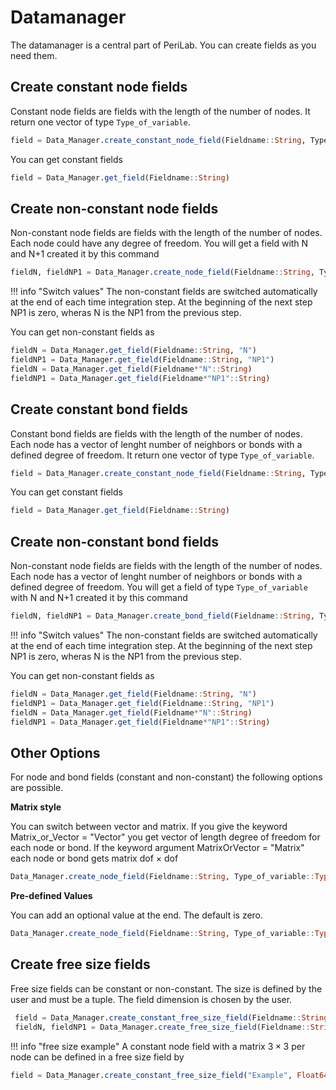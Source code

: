 # Datamanager
The datamanager is a central part of PeriLab. You can create fields as you need them.
## Create constant node fields
Constant node fields are fields with the length of the number of nodes. It return one vector of type `Type_of_variable`.

```julia
field = Data_Manager.create_constant_node_field(Fieldname::String, Type_of_variable::Type, Degree_of_freedom::Int64)
```

You can get constant fields
```julia
field = Data_Manager.get_field(Fieldname::String)
```

## Create non-constant node fields
Non-constant node fields are fields with the length of the number of nodes. Each node could have any degree of freedom.
You will get a field with N and N+1 created it by this command

```julia
fieldN, fieldNP1 = Data_Manager.create_node_field(Fieldname::String, Type_of_variable::Type, Degree_of_freedom::Int64)
```
!!! info "Switch values"
    The non-constant fields are switched automatically at the end of each time integration step. At the beginning of the next step NP1 is zero, wheras N is the NP1 from the previous step.

You can get non-constant fields as
```julia
fieldN = Data_Manager.get_field(Fieldname::String, "N")
fieldNP1 = Data_Manager.get_field(Fieldname::String, "NP1")
fieldN = Data_Manager.get_field(Fieldname*"N"::String)
fieldNP1 = Data_Manager.get_field(Fieldname*"NP1"::String)
```
## Create constant bond fields
Constant bond fields are fields with the length of the number of nodes. Each node has a vector of lenght number of neighbors or bonds with a defined degree of freedom. It return one vector of type `Type_of_variable`.

```julia
field = Data_Manager.create_constant_node_field(Fieldname::String, Type_of_variable::Type, Degree_of_freedom::Int64)
```

You can get constant fields
```julia
field = Data_Manager.get_field(Fieldname::String)
```

## Create non-constant bond fields
Non-constant node fields are fields with the length of the number of nodes. Each node has a vector of lenght number of neighbors or bonds with a defined degree of freedom.
You will get a field of type `Type_of_variable` with N and N+1 created it by this command

```julia
fieldN, fieldNP1 = Data_Manager.create_bond_field(Fieldname::String, Type_of_variable::Type, Degree_of_freedom::Int64)
```
!!! info "Switch values"
    The non-constant fields are switched automatically at the end of each time integration step. At the beginning of the next step NP1 is zero, wheras N is the NP1 from the previous step.

You can get non-constant fields as
```julia
fieldN = Data_Manager.get_field(Fieldname::String, "N")
fieldNP1 = Data_Manager.get_field(Fieldname::String, "NP1")
fieldN = Data_Manager.get_field(Fieldname*"N"::String)
fieldNP1 = Data_Manager.get_field(Fieldname*"NP1"::String)
```

## Other Options
For node and bond fields (constant and non-constant) the following options are possible.

**Matrix style**

You can switch between vector and matrix. If you give the keyword Matrix_or_Vector = "Vector" you get vector of length degree of freedom for each node or bond. If the keyword argument MatrixOrVector = "Matrix" each node or bond gets matrix dof $\times$ dof
```julia
Data_Manager.create_node_field(Fieldname::String, Type_of_variable::Type, Degree_of_freedom::Int64; Matrix_or_Vector::String)
```
**Pre-defined Values**

You can add an optional value at the end. The default is zero.

```julia
Data_Manager.create_node_field(Fieldname::String, Type_of_variable::Type, Degree_of_freedom::Int64, Value::Type_of_variable)
```

## Create free size fields
Free size fields can be constant or non-constant. The size is defined by the user and must be a tuple. The field dimension is chosen by the user.
```julia
 field = Data_Manager.create_constant_free_size_field(Fieldname::String, Type_of_variable::Type, size::NTuple)
 fieldN, fieldNP1 = Data_Manager.create_free_size_field(Fieldname::String, Type_of_variable::Type, size::NTuple)
```
!!! info "free size example"
    A constant node field with a matrix $3\times3$ per node can be defined in a free size field by


```julia
field = Data_Manager.create_constant_free_size_field("Example", Float64, (number_of_nodes, 3, 3))
```
